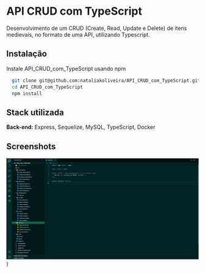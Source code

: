 
# API CRUD com TypeScript

Desenvolvimento de um CRUD (Create, Read, Update e Delete) de itens medievais, no formato de uma API, utilizando Typescript.

## Instalação

Instale API_CRUD_com_TypeScript usando npm

```bash
  git clone git@github.com:nataliakoliveira/API_CRUD_com_TypeScript.git
  cd API_CRUD_com_TypeScript
  npm install
```
    
## Stack utilizada

**Back-end:** Express, Sequelize, MySQL, TypeScript, Docker


## Screenshots

![Rotas](img/img.png))


